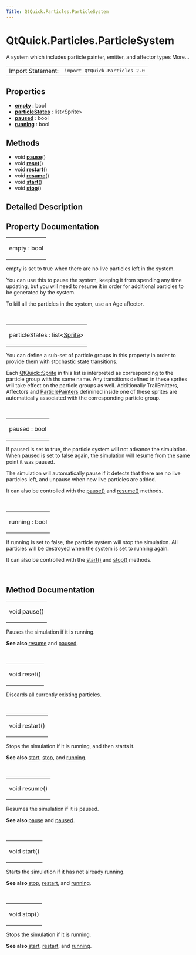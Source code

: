 ```yaml
---
Title: QtQuick.Particles.ParticleSystem
---
```


# QtQuick.Particles.ParticleSystem

<span class="subtitle"></span>
<!-- $$$ParticleSystem-brief -->
<p>A system which includes particle painter, emitter, and affector types More...</p>
<!-- @@@ParticleSystem -->
<table class="alignedsummary">
<tr><td class="memItemLeft rightAlign topAlign"> Import Statement:</td><td class="memItemRight bottomAlign"> </b><tt>import QtQuick.Particles 2.0</tt></td></tr></table><ul>
</ul>
<h2>Properties</h2>
<ul>
<li class="fn"><b><b><a href="#empty-prop">empty</a></b></b> : bool</li>
<li class="fn"><b><b><a href="#particleStates-prop">particleStates</a></b></b> : list&lt;Sprite&gt;</li>
<li class="fn"><b><b><a href="#paused-prop">paused</a></b></b> : bool</li>
<li class="fn"><b><b><a href="#running-prop">running</a></b></b> : bool</li>
</ul>
<h2>Methods</h2>
<ul>
<li class="fn">void <b><b><a href="#pause-method">pause</a></b></b>()</li>
<li class="fn">void <b><b><a href="#reset-method">reset</a></b></b>()</li>
<li class="fn">void <b><b><a href="#restart-method">restart</a></b></b>()</li>
<li class="fn">void <b><b><a href="#resume-method">resume</a></b></b>()</li>
<li class="fn">void <b><b><a href="#start-method">start</a></b></b>()</li>
<li class="fn">void <b><b><a href="#stop-method">stop</a></b></b>()</li>
</ul>
<!-- $$$ParticleSystem-description -->
<h2>Detailed Description</h2>
<!-- @@@ParticleSystem -->
<h2>Property Documentation</h2>
<!-- $$$empty -->
<table class="qmlname"><tr valign="top"><td class="tblQmlPropNode"><p><span class="name">empty</span> : <span class="type">bool</span></p></td></tr></table><p>empty is set to true when there are no live particles left in the system.</p>
<p>You can use this to pause the system, keeping it from spending any time updating, but you will need to resume it in order for additional particles to be generated by the system.</p>
<p>To kill all the particles in the system, use an Age affector.</p>
<!-- @@@empty -->
<br/>
<!-- $$$particleStates -->
<table class="qmlname"><tr valign="top"><td class="tblQmlPropNode"><p><span class="name">particleStates</span> : <span class="type">list</span>&lt;<span class="type"><a href="QtQuick.Sprite.md">Sprite</a></span>&gt;</p></td></tr></table><p>You can define a sub-set of particle groups in this property in order to provide them with stochastic state transitions.</p>
<p>Each <a href="QtQuick.Sprite.md">QtQuick::Sprite</a> in this list is interpreted as corresponding to the particle group with ths same name. Any transitions defined in these sprites will take effect on the particle groups as well. Additionally TrailEmitters, Affectors and <a href="QtQuick.qtquick-effects-particles.md#particlepainters">ParticlePainters</a> definined inside one of these sprites are automatically associated with the corresponding particle group.</p>
<!-- @@@particleStates -->
<br/>
<!-- $$$paused -->
<table class="qmlname"><tr valign="top"><td class="tblQmlPropNode"><p><span class="name">paused</span> : <span class="type">bool</span></p></td></tr></table><p>If paused is set to true, the particle system will not advance the simulation. When paused is set to false again, the simulation will resume from the same point it was paused.</p>
<p>The simulation will automatically pause if it detects that there are no live particles left, and unpause when new live particles are added.</p>
<p>It can also be controlled with the <a href="#pause-method">pause()</a> and <a href="#resume-method">resume()</a> methods.</p>
<!-- @@@paused -->
<br/>
<!-- $$$running -->
<table class="qmlname"><tr valign="top"><td class="tblQmlPropNode"><p><span class="name">running</span> : <span class="type">bool</span></p></td></tr></table><p>If running is set to false, the particle system will stop the simulation. All particles will be destroyed when the system is set to running again.</p>
<p>It can also be controlled with the <a href="#start-method">start()</a> and <a href="#stop-method">stop()</a> methods.</p>
<!-- @@@running -->
<br/>
<h2>Method Documentation</h2>
<!-- $$$pause -->
<table class="qmlname"><tr valign="top"><td class="tblQmlFuncNode"><p><span class="type">void</span> <span class="name">pause</span>()</p></td></tr></table><p>Pauses the simulation if it is running.</p>
<p><b>See also </b><a href="#resume-method">resume</a> and <a href="#paused-prop">paused</a>.</p>
<!-- @@@pause -->
<br/>
<!-- $$$reset -->
<table class="qmlname"><tr valign="top"><td class="tblQmlFuncNode"><p><span class="type">void</span> <span class="name">reset</span>()</p></td></tr></table><p>Discards all currently existing particles.</p>
<!-- @@@reset -->
<br/>
<!-- $$$restart -->
<table class="qmlname"><tr valign="top"><td class="tblQmlFuncNode"><p><span class="type">void</span> <span class="name">restart</span>()</p></td></tr></table><p>Stops the simulation if it is running, and then starts it.</p>
<p><b>See also </b><a href="#start-method">start</a>, <a href="#stop-method">stop</a>, and <a href="#running-prop">running</a>.</p>
<!-- @@@restart -->
<br/>
<!-- $$$resume -->
<table class="qmlname"><tr valign="top"><td class="tblQmlFuncNode"><p><span class="type">void</span> <span class="name">resume</span>()</p></td></tr></table><p>Resumes the simulation if it is paused.</p>
<p><b>See also </b><a href="#pause-method">pause</a> and <a href="#paused-prop">paused</a>.</p>
<!-- @@@resume -->
<br/>
<!-- $$$start -->
<table class="qmlname"><tr valign="top"><td class="tblQmlFuncNode"><p><span class="type">void</span> <span class="name">start</span>()</p></td></tr></table><p>Starts the simulation if it has not already running.</p>
<p><b>See also </b><a href="#stop-method">stop</a>, <a href="#restart-method">restart</a>, and <a href="#running-prop">running</a>.</p>
<!-- @@@start -->
<br/>
<!-- $$$stop -->
<table class="qmlname"><tr valign="top"><td class="tblQmlFuncNode"><p><span class="type">void</span> <span class="name">stop</span>()</p></td></tr></table><p>Stops the simulation if it is running.</p>
<p><b>See also </b><a href="#start-method">start</a>, <a href="#restart-method">restart</a>, and <a href="#running-prop">running</a>.</p>
<!-- @@@stop -->
<br/>
